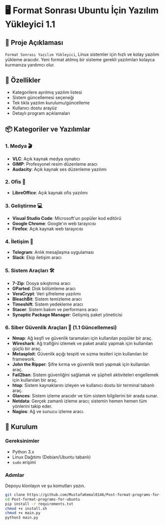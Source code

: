 # 🖥️ Format Sonrası Ubuntu İçin Yazılım Yükleyici 1.1

## 📝 Proje Açıklaması
`Format Sonrası Yazılım Yükleyici`, Linux sistemler için hızlı ve kolay yazılım yükleme aracıdır. Yeni format atılmış bir sisteme gerekli yazılımları kolayca kurmanıza yardımcı olur.

## 🚀 Özellikler
- Kategorilere ayrılmış yazılım listesi
- Sistem güncellemesi seçeneği
- Tek tıkla yazılım kurulumu/güncelleme
- Kullanıcı dostu arayüz
- Detaylı program açıklamaları

## 📦 Kategoriler ve Yazılımlar

### 1. Medya 🎬
- **VLC**: Açık kaynak medya oynatıcı
- **GIMP**: Profesyonel resim düzenleme aracı
- **Audacity**: Açık kaynak ses düzenleme yazılımı

### 2. Ofis 📄
- **LibreOffice**: Açık kaynak ofis yazılımı

### 3. Geliştirme 💻
- **Visual Studio Code**: Microsoft'un popüler kod editörü
- **Google Chrome**: Google'ın web tarayıcısı
- **Firefox**: Açık kaynak web tarayıcısı

### 4. İletişim 💬
- **Telegram**: Anlık mesajlaşma uygulaması
- **Slack**: Ekip iletişim aracı

### 5. Sistem Araçları 🛠️
- **7-Zip**: Dosya sıkıştırma aracı
- **GParted**: Disk bölümleme aracı
- **VeraCrypt**: Veri şifreleme yazılımı
- **BleachBit**: Sistem temizleme aracı
- **Timeshift**: Sistem yedekleme aracı
- **Stacer**: Sistem bakım ve performans aracı
- **Synaptic Package Manager**: Gelişmiş paket yöneticisi
  
### 6. Siber Güvenlik Araçları 📛 (1.1 Güncellemesi)
- **Nmap**: Ağ keşfi ve güvenlik taramaları için kullanılan popüler bir araç.
- **Wireshark**: Ağ trafiğini izlemek ve paket analiz yapmak için kullanılan güçlü bir araç.
- **Metasploit**: Güvenlik açığı tespiti ve sızma testleri için kullanılan bir framework.
- **John the Ripper**: Şifre kırma ve güvenlik testi yapmak için kullanılan araç.
- **Fail2ban**: Sistem güvenliğini sağlamak ve şüpheli aktiviteleri engellemek için kullanılan bir araç.
- **htop**: Sistem kaynaklarını izleyen ve kullanıcı dostu bir terminal tabanlı araç.
- **Glances**: Sistem izleme aracıdır ve tüm sistem bilgilerini bir arada sunar.
- **Netdata**: Gerçek zamanlı izleme aracı; sistemin hemen hemen tüm yönlerini takip eder.
- **Nagios**: Ağ ve sunucu izleme aracı.

## 🔧 Kurulum

### Gereksinimler
- Python 3.x
- Linux Dağıtımı (Debian/Ubuntu tabanlı)
- `sudo` erişimi

### Adımlar
Depoyu klonlayın ve şu komutları yazın.
```bash
git clone https://github.com/MustafaKemal0146/Post-format-programs-for-ubuntu.git
cd Post-format-programs-for-ubuntu
pip install -r requirements.txt
chmod +x install.sh
chmod +x main.py
python3 main.py

